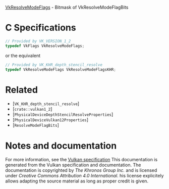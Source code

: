 [VkResolveModeFlags](https://www.khronos.org/registry/vulkan/specs/1.3-extensions/man/html/VkResolveModeFlags.html) - Bitmask of VkResolveModeFlagBits

# C Specifications
```c
// Provided by VK_VERSION_1_2
typedef VkFlags VkResolveModeFlags;
```
or the equivalent
```c
// Provided by VK_KHR_depth_stencil_resolve
typedef VkResolveModeFlags VkResolveModeFlagsKHR;
```

# Related
- [`VK_KHR_depth_stencil_resolve`]
- [`crate::vulkan1_2`]
- [`PhysicalDeviceDepthStencilResolveProperties`]
- [`PhysicalDeviceVulkan12Properties`]
- [`ResolveModeFlagBits`]

# Notes and documentation
For more information, see the [Vulkan specification](https://www.khronos.org/registry/vulkan/specs/1.3-extensions/html/vkspec.html)
This documentation is generated from the Vulkan specification and documentation.
The documentation is copyrighted by *The Khronos Group Inc.* and is licensed under *Creative Commons Attribution 4.0 International*.
his license explicitely allows adapting the source material as long as proper credit is given.
        